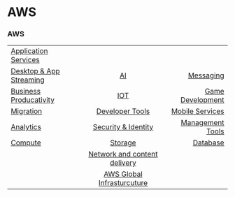 # AWS

### AWS







|   |   | |
| :--- | :---: | ---: |
| [Application Services]() | 
| [Desktop & App Streaming]() | [AI]() | [Messaging]() |
| [Business Producativity]() | [IOT]() | [Game Development]() |
| [Migration]() | [Developer Tools]() | [Mobile Services]() |
| [Analytics]() | [Security & Identity]() | [Management Tools]() |
| [Compute]() | [Storage]() | [Database]() | 
| |  [Network and content delivery]() |
| | [AWS Global Infrasturcuture]() |

